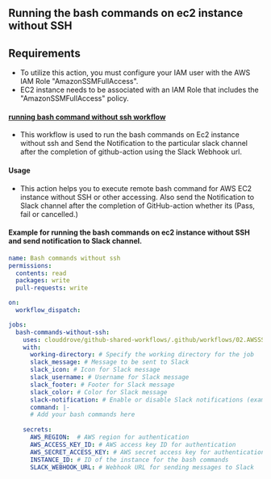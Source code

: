 ## Running the bash commands on ec2 instance without SSH

## Requirements

- To utilize this action, you must configure your IAM user with the AWS IAM Role "AmazonSSMFullAccess".
- EC2 instance needs to be associated with an IAM Role that includes the "AmazonSSMFullAccess" policy.


#### [running bash command without ssh workflow](https://github.com/clouddrove/github-shared-workflows/blob/feat/docker-scanner/.github/workflows/02.AWSSSMsendCommand.yml)

- This workflow is used to run the bash commands on Ec2 instance without ssh and Send the Notification to the particular slack channel after the completion of github-action using the Slack Webhook url.

#### Usage

- This action helps you to execute remote bash command for AWS EC2 instance without SSH or other accessing. Also send the Notification to Slack channel after the completion of GitHub-action whether its (Pass, fail or cancelled.)

#### Example for running the bash commands on ec2 instance without SSH and send notification to Slack channel.

````yaml
name: Bash commands without ssh
permissions:
  contents: read
  packages: write
  pull-requests: write

on:
  workflow_dispatch:

jobs:
  bash-commands-without-ssh:
    uses: clouddrove/github-shared-workflows/.github/workflows/02.AWSSSMSendCommand.yml@master
    with:
      working-directory: # Specify the working directory for the job
      slack_message: # Message to be sent to Slack
      slack_icon: # Icon for Slack message
      slack_username: # Username for Slack message
      slack_footer: # Footer for Slack message
      slack_color: # Color for Slack message
      slack-notification: # Enable or disable Slack notifications (example 'true' or 'false')
      command: |- 
      # Add your bash commands here
     
    secrets:
      AWS_REGION:  # AWS region for authentication
      AWS_ACCESS_KEY_ID: # AWS access key ID for authentication
      AWS_SECRET_ACCESS_KEY: # AWS secret access key for authentication
      INSTANCE_ID: # ID of the instance for the bash commands
      SLACK_WEBHOOK_URL: # Webhook URL for sending messages to Slack          
````   